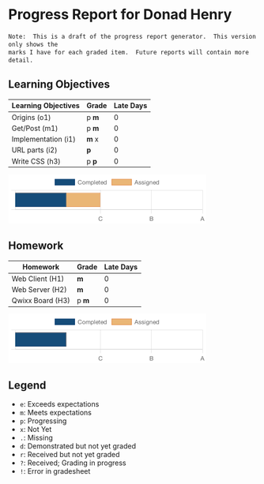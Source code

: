 # Progress Report for Donad Henry
    Note:  This is a draft of the progress report generator.  This version only shows the
    marks I have for each graded item.  Future reports will contain more detail.
## Learning Objectives
|Learning Objectives|Grade|Late Days|
|------|-------|-------|
|Origins (o1)|p **m**|0|
|Get/Post (m1)|p **m**|0|
|Implementation (i1)|**m** x|0|
|URL parts (i2)|**p**|0|
|Write CSS (h3)|p **p**|0|

![Learning Objectives](LearningObjectives.png)
## Homework
|Homework|Grade|Late Days|
|------|-------|-------|
|Web Client (H1)|**m**|0|
|Web Server (H2)|**m**|0|
|Qwixx Board (H3)|p **m**|0|

![Homework](Homework.png)

## Legend 
* `e`: Exceeds expectations
* `m`: Meets expectations
* `p`: Progressing
* `x`: Not Yet
* `.`: Missing
* `d`: Demonstrated but not yet graded
* `r`: Received but not yet graded
* `?`: Received; Grading in progress
* `!`: Error in gradesheet

